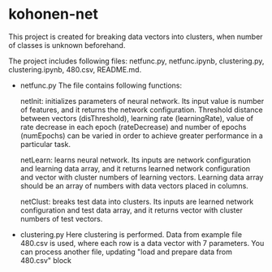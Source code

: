 # kohonen-net

This project is created for breaking data vectors into clusters, when number of classes is unknown beforehand.

The project includes following files:
netfunc.py,
netfunc.ipynb,
clustering.py,
clustering.ipynb,
480.csv,
README.md.

- netfunc.py
The file contains following functions:

	netInit: initializes parameters of neural network. Its input value is number of features, and it returns the network configuration.
	Threshold distance between vectors (disThreshold), learning rate (learningRate), value of rate decrease in each epoch (rateDecrease) and number of epochs (numEpochs)
	can be varied in order to achieve greater performance in a particular task.
	
	netLearn: learns neural network. Its inputs are network configuration and learning data array, and it returns learned network configuration and vector with cluster numbers of learning vectors.
	Learning data array should be an array of numbers with data vectors placed in columns.
	
	netClust: breaks test data into clusters. Its inputs are learned network configuration and test data array, and it returns vector with cluster numbers of test vectors.

- clustering.py
Here clustering is performed. Data from example file 480.csv is used, where each row is a data vector with 7 parameters.
You can process another file, updating "load and prepare data from 480.csv" block
